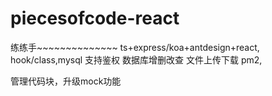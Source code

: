 # piecesofcode-react
练练手~~~~~~~~~~~~~~
ts+express/koa+antdesign+react, hook/class,mysql  支持鉴权 数据库增删改查  文件上传下载 pm2,

管理代码块，升级mock功能
